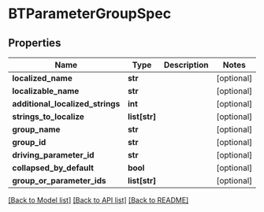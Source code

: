 # BTParameterGroupSpec

## Properties
Name | Type | Description | Notes
------------ | ------------- | ------------- | -------------
**localized_name** | **str** |  | [optional] 
**localizable_name** | **str** |  | [optional] 
**additional_localized_strings** | **int** |  | [optional] 
**strings_to_localize** | **list[str]** |  | [optional] 
**group_name** | **str** |  | [optional] 
**group_id** | **str** |  | [optional] 
**driving_parameter_id** | **str** |  | [optional] 
**collapsed_by_default** | **bool** |  | [optional] 
**group_or_parameter_ids** | **list[str]** |  | [optional] 

[[Back to Model list]](../README.md#documentation-for-models) [[Back to API list]](../README.md#documentation-for-api-endpoints) [[Back to README]](../README.md)


